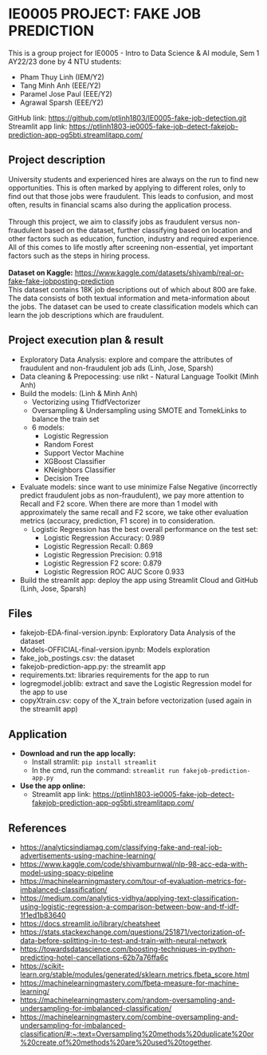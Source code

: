 # IE0005 PROJECT: FAKE JOB PREDICTION

This is a group project for IE0005 - Intro to Data Science & AI module, Sem 1 AY22/23 done by 4 NTU students:
- Pham Thuy Linh (IEM/Y2)
- Tang Minh Anh (EEE/Y2)
- Paramel Jose Paul (EEE/Y2)
- Agrawal Sparsh (EEE/Y2)

GitHub link: https://github.com/ptlinh1803/IE0005-fake-job-detection.git <br>
Streamlit app link: https://ptlinh1803-ie0005-fake-job-detect-fakejob-prediction-app-og5bti.streamlitapp.com/

## Project description
University students and experienced hires are always on the run to find new opportunities. This is often marked by applying to different roles, only to find out that those jobs were fraudulent. This leads to confusion, and most often, results in financial scams also during the application process.
<br><br>
Through this project, we aim to classify jobs as fraudulent versus non-fraudulent based on the dataset, further classifying based on location and other factors such as education, function, industry and required experience. All of this comes to life mostly after screening non-essential, yet important factors such as the steps in hiring process.
<br><br>
<b>Dataset on Kaggle:</b> https://www.kaggle.com/datasets/shivamb/real-or-fake-fake-jobposting-prediction <br>
This dataset contains 18K job descriptions out of which about 800 are fake. The data consists of both textual information and meta-information about the jobs. The dataset can be used to create classification models which can learn the job descriptions which are fraudulent.

## Project execution plan & result
- Exploratory Data Analysis: explore and compare the attributes of fraudulent and non-fraudulent job ads (Linh, Jose, Sparsh)
- Data cleaning & Prepocessing: use nlkt - Natural Language Toolkit (Minh Anh)
- Build the models: (Linh & Minh Anh)
  + Vectorizing using TfidfVectorizer
  + Oversampling & Undersampling using SMOTE and TomekLinks to balance the train set
  + 6 models:
    * Logistic Regression
    * Random Forest
    * Support Vector Machine
    * XGBoost Classifier
    * KNeighbors Classifier
    * Decision Tree
 - Evaluate models: since want to use minimize False Negative (incorrectly predict fraudulent jobs as non-fraudulent), we pay more attention to Recall and F2 score. When there are more than 1 model with approximately the same recall and F2 score, we take other evaluation metrics (accuracy, prediction, F1 score) in to consideration.
    + Logistic Regression has the best overall performance on the test set: 
      * Logistic Regression Accuracy: 0.989
      * Logistic Regression Recall: 0.869
      * Logistic Regression Precision: 0.918
      * Logistic Regression F2 score: 0.879
      * Logistic Regression ROC AUC Score 0.933
- Build the streamlit app: deploy the app using Streamlit Cloud and GitHub (Linh, Jose, Sparsh)

## Files
- fakejob-EDA-final-version.ipynb: Exploratory Data Analysis of the dataset
- Models-OFFICIAL-final-version.ipynb: Models exploration
- fake_job_postings.csv: the dataset
- fakejob-prediction-app.py: the streamlit app
- requirements.txt: libraries requirements for the app to run
- logregmodel.joblib: extract and save the Logistic Regression model for the app to use
- copyXtrain.csv: copy of the X_train before vectorization (used again in the streamlit app)

## Application
- <b>Download and run the app locally:</b>
  + Install stramlit: `pip install streamlit`
  + In the cmd, run the command: `streamlit run fakejob-prediction-app.py`
 - <b>Use the app online:</b>
    + Streamlit app link: https://ptlinh1803-ie0005-fake-job-detect-fakejob-prediction-app-og5bti.streamlitapp.com/

## References
- https://analyticsindiamag.com/classifying-fake-and-real-job-advertisements-using-machine-learning/
- https://www.kaggle.com/code/shivamburnwal/nlp-98-acc-eda-with-model-using-spacy-pipeline
- https://machinelearningmastery.com/tour-of-evaluation-metrics-for-imbalanced-classification/
- https://medium.com/analytics-vidhya/applying-text-classification-using-logistic-regression-a-comparison-between-bow-and-tf-idf-1f1ed1b83640
- https://docs.streamlit.io/library/cheatsheet
- https://stats.stackexchange.com/questions/251871/vectorization-of-data-before-splitting-in-to-test-and-train-with-neural-network
- https://towardsdatascience.com/boosting-techniques-in-python-predicting-hotel-cancellations-62b7a76ffa6c
- https://scikit-learn.org/stable/modules/generated/sklearn.metrics.fbeta_score.html
- https://machinelearningmastery.com/fbeta-measure-for-machine-learning/
- https://machinelearningmastery.com/random-oversampling-and-undersampling-for-imbalanced-classification/
- https://machinelearningmastery.com/combine-oversampling-and-undersampling-for-imbalanced-classification/#:~:text=Oversampling%20methods%20duplicate%20or%20create,of%20methods%20are%20used%20together.

